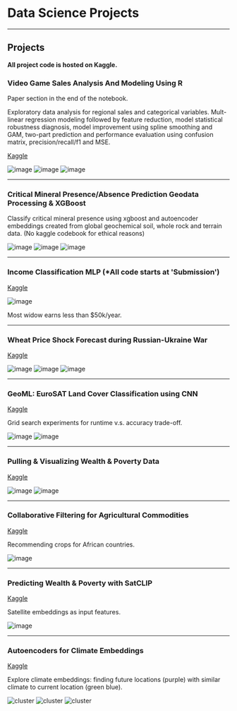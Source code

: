 # Data Science Projects

---

## Projects

**All project code is hosted on Kaggle.**

### Video Game Sales Analysis And Modeling Using R

Paper section in the end of the notebook.

Exploratory data analysis for regional sales and categorical variables. Mult-linear regression modeling followed by feature reduction, model statistical robustness diagnosis, model improvement using spline smoothing and GAM, two-part prediction and performance evaluation using confusion matrix, precision/recall/f1 and MSE.

[Kaggle](https://www.kaggle.com/code/tianyimasf/r-feature-analysis-modeling)

![image](../Images/32.png)
![image](../Images/33.png)
![image](../Images/34.png)

---

### Critical Mineral Presence/Absence Prediction Geodata Processing & XGBoost

Classify critical mineral presence using xgboost and autoencoder embeddings created from global geochemical soil, whole rock and terrain data. (No kaggle codebook for ethical reasons)

![image](../Images/31.png)
![image](../Images/35.png)
![image](../Images/36.png)

---

### Income Classification MLP (*All code starts at 'Submission')

[Kaggle](https://www.kaggle.com/code/tianyimasf/mlp-alex-ma)

![image](../Images/7.png)

Most widow earns less than $50k/year.

---

### Wheat Price Shock Forecast during Russian-Ukraine War

[Kaggle](https://www.kaggle.com/code/tianyimasf/wheat-price-shock-forecast)

![image](../Images/26.png)
![image](../Images/27.png)
![image](../Images/28.png)

---

### GeoML: EuroSAT Land Cover Classification using CNN

[Kaggle](https://www.kaggle.com/code/tianyimasf/geoml-land-cover-cnn-classification)

Grid search experiments for runtime v.s. accuracy trade-off.

![image](../Images/18.png)
![image](../Images/17.png)

---

### Pulling & Visualizing Wealth & Poverty Data

[Kaggle](https://www.kaggle.com/code/tianyimasf/pulling-visualizing-wealth-poverty-data)

![image](../Images/23.png)
![image](../Images/24.png)

---

### Collaborative Filtering for Agricultural Commodities

[Kaggle](https://www.kaggle.com/code/tianyimasf/collaborative-filtering-agricultural-commoditites)

Recommending crops for African countries.

![image](../Images/20.png)

---

### Predicting Wealth & Poverty with SatCLIP

[Kaggle](https://www.kaggle.com/code/tianyimasf/predicting-wealth-poverty-with-satclip)

Satellite embeddings as input features. 

![image](../Images/25.png)

---

### Autoencoders for Climate Embeddings

[Kaggle](https://www.kaggle.com/code/tianyimasf/autoencoders-for-climate-embeddings)

Explore climate embeddings: finding future locations (purple) with similar climate to current location (green blue). 

![cluster](/Images/9.png)
![cluster](/Images/10.png)
![cluster](/Images/14.png)
